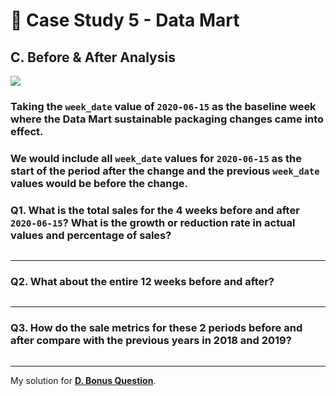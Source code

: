 # :shopping_cart: Case Study 5 - Data Mart

## C. Before & After Analysis

<picture>
  <img src="https://img.shields.io/badge/mysql-005C84?style=for-the-badge&logo=mysql&logoColor=white">
</picture>

### Taking the `week_date` value of `2020-06-15` as the baseline week where the Data Mart sustainable packaging changes came into effect.
### We would include all `week_date` values for `2020-06-15` as the start of the period after the change and the previous `week_date` values would be before the change.
### Q1. What is the total sales for the 4 weeks before and after `2020-06-15`? What is the growth or reduction rate in actual values and percentage of sales?
```mysql

```

---
### Q2. What about the entire 12 weeks before and after?
```mysql

```

---
### Q3. How do the sale metrics for these 2 periods before and after compare with the previous years in 2018 and 2019?
```mysql

```

---
My solution for **[D. Bonus Question](D.%20Bonus%20Question.md)**.
